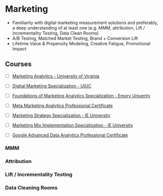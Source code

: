 # Marketing

- Familiarity with digital marketing measurement solutions and preferably, a deep understanding of at least one (e.g. MMM, attribution, Lift / Incrementality Testing, Data Clean Rooms)
- A/B Testing, Matched Market Testing, Brand + Conversion Lift
- Lifetime Value & Propensity Modeling, Creative Fatigue, Promotional Impact


## Courses

- [ ] [Marketing Analytics - University of Virginia]()

- [ ] [Digital Marketing Specialization - UIUC]()

- [ ] [Foundations of Marketing Analytics Specialization - Emory Univerity]()

- [ ] [Meta Marketing Analytics Professional Certificate]()

- [ ] [Marketing Strategy Specialization - IE University]()

- [ ] [Marketing Mix Implementation Specialization - IE University]()

- [ ] [Google Advanced Data Analytics Professional Certificate]()

### MMM

### Attribution

### Lift / Incrementality Testing

### Data Cleaning Rooms

